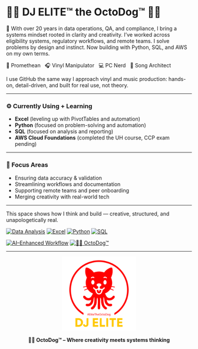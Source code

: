# 🤙🏽 DJ ELITE™ the OctoDog™ 🐙🐶

🎯 With over 20 years in data operations, QA, and compliance, I bring a systems mindset rooted in clarity and creativity. I’ve worked across eligibility systems, regulatory workflows, and remote teams. I solve problems by design and instinct. Now building with Python, SQL, and AWS on my own terms.

🧠 Promethean   🎧 Vinyl Manipulator   💻 PC Nerd   🎼 Song Architect

I use GitHub the same way I approach vinyl and music production: hands-on, detail-driven, and built for real use, not theory.

---

### ⚙️ Currently Using + Learning
- **Excel** (leveling up with PivotTables and automation)
- **Python** (focused on problem-solving and automation)
- **SQL** (focused on analysis and reporting)
- **AWS Cloud Foundations** (completed the UH course, CCP exam pending)

---

### 🎯 Focus Areas
- Ensuring data accuracy & validation
- Streamlining workflows and documentation
- Supporting remote teams and peer onboarding
- Merging creativity with real-world tech

---

This space shows how I think and build — creative, structured, and unapologetically real.

<!-- 🎯 Core Stack -->
[![Data Analysis](https://img.shields.io/badge/Data_Analysis-4B5563?style=for-the-badge&logo=google-analytics&logoColor=white)]()
[![Excel](https://img.shields.io/badge/Excel-217346?style=for-the-badge&logo=microsoft-excel&logoColor=white)]()
[![Python](https://img.shields.io/badge/Python-5B63D2?style=for-the-badge&logo=python&logoColor=white)]()
[![SQL](https://img.shields.io/badge/SQL-3B82F6?style=for-the-badge&logo=postgresql&logoColor=white)]()

<!-- ⚙️ AI + Creative Identity -->
[![AI–Enhanced Workflow](https://img.shields.io/badge/AI–Enhanced_Workflow-EC4899?style=for-the-badge&logo=openai&logoColor=white)]()
[![🐙🐶 OctoDog™](https://img.shields.io/badge/🐙🐶_OctoDog™-0D9488?style=for-the-badge)]()

---

<p align="center">
  <img src="image/20250420-OctoDog-djE-GITHUB-tp.png" alt="OctoDog Logo – DJ ELITE" width="200"/>
</p>

<p align="center">
  <strong>🐙🐶 OctoDog™ – Where creativity meets systems thinking</strong>
</p>
